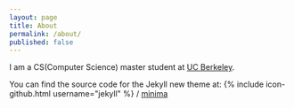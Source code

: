 ```yaml
---
layout: page
title: About
permalink: /about/
published: false
---
```


I am a CS(Computer Science) master student at [UC Berkeley](https://berkeley.edu).

You can find the source code for the Jekyll new theme at:
{% include icon-github.html username="jekyll" %} /
[minima](https://github.com/jekyll/minima)

